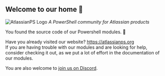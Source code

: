 <!-- markdownlint-disable MD041 -->
## Welcome to our home 👋

![AtlassianPS Logo](https://atlassianps.org/assets/img/AtlassianPS.png)
_A PowerShell community for Atlassian products_

You found the source code of our Powershell modules. 🫣

Have you already visited our website? <https://atlassianps.org>\
If you are having trouble with our modules and are looking for help,
consider checking it out, as we put a lot of effort in the documentation of our modules.

You are also welcome to [join us on Discord](https://atlassianps.org/contact).
